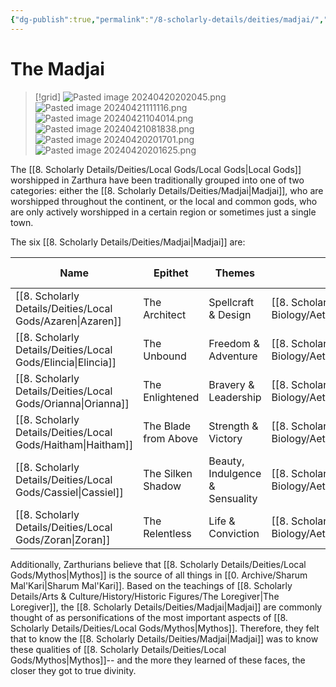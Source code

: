 ```yaml
---
{"dg-publish":true,"permalink":"/8-scholarly-details/deities/madjai/","noteIcon":""}
---
```


# The Madjai

>[!grid]
>![Pasted image 20240420202045.png](/img/user/x.%20Assets/Attachments/Pasted%20image%2020240420202045.png)
>![Pasted image 20240421111116.png](/img/user/x.%20Assets/Attachments/Pasted%20image%2020240421111116.png)
>![Pasted image 20240421104014.png](/img/user/x.%20Assets/Attachments/Pasted%20image%2020240421104014.png)
>![Pasted image 20240421081838.png](/img/user/x.%20Assets/Attachments/Pasted%20image%2020240421081838.png)
>![Pasted image 20240420201701.png](/img/user/x.%20Assets/Attachments/Pasted%20image%2020240420201701.png)
>![Pasted image 20240420201625.png](/img/user/x.%20Assets/Attachments/Pasted%20image%2020240420201625.png)

The [[8. Scholarly Details/Deities/Local Gods/Local Gods\|Local Gods]] worshipped in Zarthura have been traditionally grouped into one of two categories: either the [[8. Scholarly Details/Deities/Madjai\|Madjai]], who are worshipped throughout the continent, or the local and common gods, who are only actively worshipped in a certain region or sometimes just a single town. 

The six [[8. Scholarly Details/Deities/Madjai\|Madjai]] are: 

| Name        | Epithet              | Themes                          | Essence     | Element | Key Stat |
| ----------- | -------------------- | ------------------------------- | ----------- | ------- | -------- |
| [[8. Scholarly Details/Deities/Local Gods/Azaren\|Azaren]]  | The Architect        | Spellcraft & Design             | [[8. Scholarly Details/Metaphysics/Cosmic Biology/Aether/Essences/Tesseri/Varuna\|Varuna]]  | Water   | INT      |
| [[8. Scholarly Details/Deities/Local Gods/Elincia\|Elincia]] | The Unbound          | Freedom & Adventure             | [[8. Scholarly Details/Metaphysics/Cosmic Biology/Aether/Essences/Tesseri/Bhumi\|Bhumi]]   | Earth   | DEX      |
| [[8. Scholarly Details/Deities/Local Gods/Orianna\|Orianna]] | The Enlightened      | Bravery & Leadership            | [[8. Scholarly Details/Metaphysics/Cosmic Biology/Aether/Essences/Polarities/Radiant\|Radiant]] | Light   | WIS      |
| [[8. Scholarly Details/Deities/Local Gods/Haitham\|Haitham]] | The Blade from Above | Strength & Victory              | [[8. Scholarly Details/Metaphysics/Cosmic Biology/Aether/Essences/Tesseri/Pavana\|Pavana]]  | Air     | STR      |
| [[8. Scholarly Details/Deities/Local Gods/Cassiel\|Cassiel]] | The Silken Shadow    | Beauty, Indulgence & Sensuality | [[8. Scholarly Details/Metaphysics/Cosmic Biology/Aether/Essences/Polarities/Void\|Void]]    | Dark    | CHA      |
| [[8. Scholarly Details/Deities/Local Gods/Zoran\|Zoran]]   | The Relentless       | Life & Conviction               | [[8. Scholarly Details/Metaphysics/Cosmic Biology/Aether/Essences/Tesseri/Agni\|Agni]]    | Fire    | CON      |{ #Attributes}


Additionally, Zarthurians believe that [[8. Scholarly Details/Deities/Local Gods/Mythos\|Mythos]] is the source of all things in [[0. Archive/Sharum Mal'Kari\|Sharum Mal'Kari]]. Based on the teachings of [[8. Scholarly Details/Arts & Culture/History/Historic Figures/The Loregiver\|The Loregiver]], the [[8. Scholarly Details/Deities/Madjai\|Madjai]] are commonly thought of as personifications of the most important aspects of [[8. Scholarly Details/Deities/Local Gods/Mythos\|Mythos]]. Therefore, they felt that to know the [[8. Scholarly Details/Deities/Madjai\|Madjai]] was to know these qualities of [[8. Scholarly Details/Deities/Local Gods/Mythos\|Mythos]]-- and the more they learned of these faces, the closer they got to true divinity. 